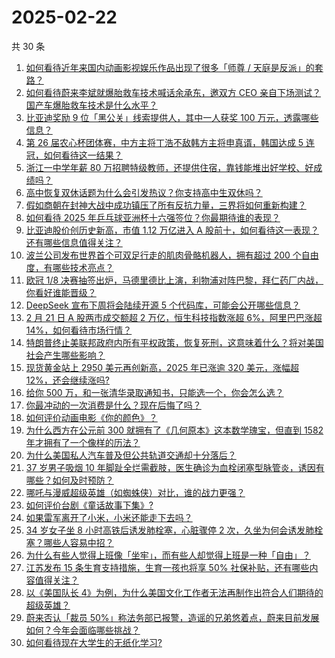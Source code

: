# 2025-02-22

共 30 条

<!-- BEGIN ZHIHUVIDEO -->
<!-- 最后更新时间 Sat Feb 22 2025 00:16:18 GMT+0800 (China Standard Time) -->
1. [如何看待近年来国内动画影视娱乐作品出现了很多「师尊 / 天庭是反派」的套路？](https://www.zhihu.com/question/12707185407)
1. [如何看待蔚来李斌就爆胎救车技术喊话余承东，邀双方 CEO 亲自下场测试？国产车爆胎救车技术是什么水平？](https://www.zhihu.com/question/12876930252)
1. [比亚迪奖励 9 位「黑公关」线索提供人，其中一人获奖 100 万元，透露哪些信息？](https://www.zhihu.com/question/12791848314)
1. [第 26 届农心杯团体赛，中方主将丁浩不敌韩方主将申真谞，韩国达成 5 连冠，如何看待这一结果？](https://www.zhihu.com/question/12936962751)
1. [浙江一中学年薪 80 万招聘特级教师，还提供住宿，靠钱能堆出好学校、好成绩吗？](https://www.zhihu.com/question/12933914107)
1. [高中恢复双休话题为什么会引发热议？你支持高中生双休吗？](https://www.zhihu.com/question/12499739338)
1. [假如商朝在封神大战中成功镇压了所有反抗力量，三界将如何重新构建？](https://www.zhihu.com/question/12232497135)
1. [如何看待 2025 年乒乓球亚洲杯十六强签位？你最期待谁的表现？](https://www.zhihu.com/question/12955702000)
1. [比亚迪股价创历史新高，市值 1.12 万亿进入 A 股前十，如何看待这一表现？还有哪些信息值得关注？](https://www.zhihu.com/question/12904073251)
1. [波兰公司发布世界首个可双足行走的肌肉骨骼机器人，拥有超过  200  个自由度，有哪些技术亮点？](https://www.zhihu.com/question/12901010321)
1. [欧冠 1/8 决赛抽签出炉，马德里德比上演，利物浦对阵巴黎，拜仁药厂内战，你看好谁能晋级？](https://www.zhihu.com/question/12951226969)
1. [DeepSeek 宣布下周将会陆续开源 5 个代码库，可能会公开哪些信息？](https://www.zhihu.com/question/12916806457)
1. [2 月 21 日 A 股两市成交额超 2 万亿，恒生科技指数涨超 6%，阿里巴巴涨超 14%，如何看待市场行情？](https://www.zhihu.com/question/12888202283)
1. [特朗普终止美联邦政府内所有平权政策，恢复死刑，这意味着什么？将对美国社会产生哪些影响？](https://www.zhihu.com/question/12891094175)
1. [现货黄金站上 2950 美元再创新高，2025 年已涨逾 320 美元，涨幅超 12%，还会继续涨吗?](https://www.zhihu.com/question/12820292735)
1. [给你 500 万，和一张清华录取通知书，只能选一个，你会怎么选？](https://www.zhihu.com/question/12413384269)
1. [你最冲动的一次消费是什么？现在后悔了吗？](https://www.zhihu.com/question/662276302)
1. [如何评价动画电影《你的颜色》？](https://www.zhihu.com/question/12513816759)
1. [为什么西方在公元前 300 就拥有了《几何原本》这本数学瑰宝，但直到 1582 年才拥有了一个像样的历法？](https://www.zhihu.com/question/12593006245)
1. [为什么美国私人汽车普及但公共轨道交通却十分落后？](https://www.zhihu.com/question/35770844)
1. [37 岁男子吸烟 10 年脚趾全烂需截肢，医生确诊为血栓闭塞型脉管炎，诱因有哪些？如何及时预防？](https://www.zhihu.com/question/12803420453)
1. [哪吒与漫威超级英雄（如蜘蛛侠）对比，谁的战力更强？](https://www.zhihu.com/question/11740653238)
1. [如何评价台剧《童话故事下集》?](https://www.zhihu.com/question/12160303081)
1. [如果雷军离开了小米，小米还能走下去吗？](https://www.zhihu.com/question/531183568)
1. [34 岁女子坐 8 小时高铁后诱发肺栓塞，心脏骤停 2 次，久坐为何会诱发肺栓塞？哪些人容易中招？](https://www.zhihu.com/question/12880896074)
1. [为什么有些人觉得上班像「坐牢」，而有些人却觉得上班是一种「自由」？](https://www.zhihu.com/question/12412735545)
1. [江苏发布 15 条生育支持措施，生育一孩也将享 50% 社保补贴，还有哪些内容值得关注？](https://www.zhihu.com/question/12854488855)
1. [以《美国队长 4》为例，为什么美国文化工作者无法再制作出符合人们期待的超级英雄？](https://www.zhihu.com/question/12801624842)
1. [蔚来否认「裁员 50%」称法务部已报警，造谣的兄弟悠着点，蔚来目前发展如何？今年会面临哪些挑战？](https://www.zhihu.com/question/12796281461)
1. [如何看待现在大学生的无纸化学习?](https://www.zhihu.com/question/426777523)
<!-- END ZHIHUVIDEO -->
